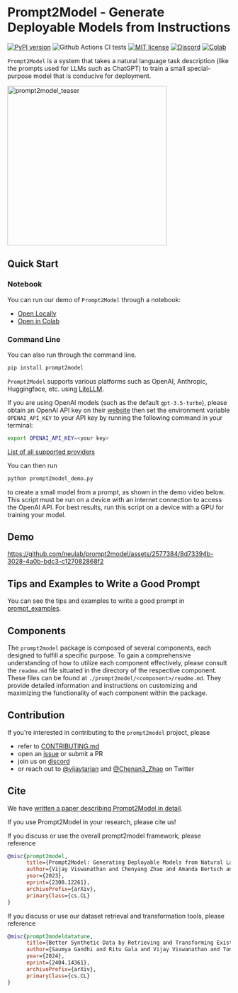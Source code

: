 # Prompt2Model - Generate Deployable Models from Instructions

[![PyPI version](https://badge.fury.io/py/prompt2model.svg)](https://badge.fury.io/py/prompt2model)
![Github Actions CI tests](https://github.com/neulab/prompt2model/actions/workflows/ci.yml/badge.svg)
[![MIT license](https://img.shields.io/badge/License-MIT-blue.svg)](https://lbesson.mit-license.org/)
[![Discord](https://img.shields.io/discord/1144245269001678959)](https://discord.gg/UCy9csEmFc)
[![Colab](https://colab.research.google.com/assets/colab-badge.svg)](https://colab.research.google.com/github/neulab/prompt2model/blob/main/prompt2model_demo.ipynb)

`Prompt2Model` is a system that takes a natural
language task description (like the prompts used for
LLMs such as ChatGPT) to train a small
special-purpose model that is conducive for deployment.

<img width="360" alt="prompt2model_teaser" src="https://github.com/neulab/prompt2model/assets/2577384/39ca466a-5355-4d82-8312-303e52ba2bca">

## Quick Start

### Notebook

You can run our demo of `Prompt2Model` through a notebook:

- [Open Locally](./prompt2model_demo.ipynb)
- [Open in Colab](https://colab.research.google.com/github/neulab/prompt2model/blob/main/prompt2model_demo.ipynb)

### Command Line

You can also run through the command line.

```bash
pip install prompt2model
```

`Prompt2Model` supports various platforms such as OpenAI, Anthropic, Huggingface, etc. using [LiteLLM](https://github.com/BerriAI/litellm).

If you are using OpenAI models (such as the default `gpt-3.5-turbo`), please obtain an
OpenAI API key on their [website](https://platform.openai.com/) then set
the environment variable `OPENAI_API_KEY` to your API key by running
the following command in your terminal:

```bash
export OPENAI_API_KEY=<your key>
```

[List of all supported providers](https://docs.litellm.ai/docs/providers)

You can then run

```bash
python prompt2model_demo.py
```

to create a small model from a prompt, as shown in
the demo video below. This script must be run on a
device with an internet connection to access the OpenAI
API. For best results, run
this script on a device with a GPU for training
your model.

## Demo

<https://github.com/neulab/prompt2model/assets/2577384/8d73394b-3028-4a0b-bdc3-c127082868f2>

## Tips and Examples to Write a Good Prompt

You can see the tips and examples to write
a good prompt in [prompt_examples](./prompt_examples.md).

## Components

The `prompt2model` package is composed
of several components, each designed
to fulfill a specific purpose. To gain
a comprehensive understanding of how to
utilize each component effectively,
please consult the `readme.md` file
situated in the directory of the respective
component. These files can be found at
`./prompt2model/<component>/readme.md`.
They provide detailed information and
instructions on customizing and maximizing
the functionality of each
component within the package.

## Contribution

If you're interested in contributing to the `prompt2model` project, please

- refer to [CONTRIBUTING.md](CONTRIBUTING.md)
- open an [issue](https://github.com/neulab/prompt2model/issues) or submit a PR
- join us on [discord](https://discord.gg/UCy9csEmFc)
- or reach out to [@vijaytarian](https://twitter.com/vijaytarian)
  and [@Chenan3_Zhao](https://twitter.com/Chenan3_Zhao) on Twitter

## Cite

We have [written a paper describing Prompt2Model in detail](https://arxiv.org/abs/2308.12261).

If you use Prompt2Model in your research, please cite us!

If you discuss or use the overall prompt2model framework, please reference

```bibtex
@misc{prompt2model,
      title={Prompt2Model: Generating Deployable Models from Natural Language Instructions},
      author={Vijay Viswanathan and Chenyang Zhao and Amanda Bertsch and Tongshuang Wu and Graham Neubig},
      year={2023},
      eprint={2308.12261},
      archivePrefix={arXiv},
      primaryClass={cs.CL}
}
```

If you discuss or use our dataset retrieval and transformation tools, please reference

```bibtex
@misc{prompt2modeldatatune,
      title={Better Synthetic Data by Retrieving and Transforming Existing Datasets}, 
      author={Saumya Gandhi and Ritu Gala and Vijay Viswanathan and Tongshuang Wu and Graham Neubig},
      year={2024},
      eprint={2404.14361},
      archivePrefix={arXiv},
      primaryClass={cs.CL}
}
```
